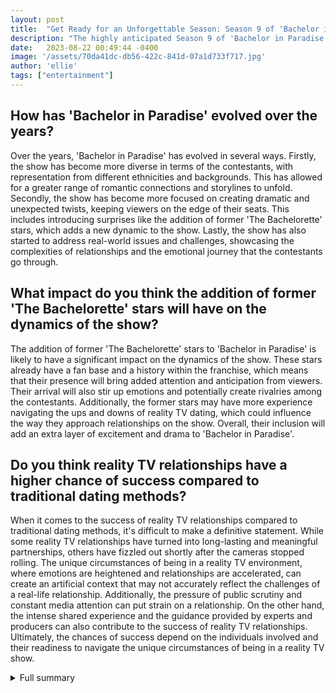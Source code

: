 ```yaml
---
layout: post
title:  "Get Ready for an Unforgettable Season: Season 9 of 'Bachelor in Paradise'"
description: "The highly anticipated Season 9 of 'Bachelor in Paradise' is just around the corner, and fans can't wait to dive into the drama, romance, and unexpected twists that await them in Mexico."
date:   2023-08-22 00:49:44 -0400
image: '/assets/70da41dc-db56-422c-841d-07a1d733f717.jpg'
author: 'ellie'
tags: ["entertainment"]
---
```


## How has 'Bachelor in Paradise' evolved over the years?
Over the years, 'Bachelor in Paradise' has evolved in several ways. Firstly, the show has become more diverse in terms of the contestants, with representation from different ethnicities and backgrounds. This has allowed for a greater range of romantic connections and storylines to unfold. Secondly, the show has become more focused on creating dramatic and unexpected twists, keeping viewers on the edge of their seats. This includes introducing surprises like the addition of former 'The Bachelorette' stars, which adds a new dynamic to the show. Lastly, the show has also started to address real-world issues and challenges, showcasing the complexities of relationships and the emotional journey that the contestants go through.

## What impact do you think the addition of former 'The Bachelorette' stars will have on the dynamics of the show?
The addition of former 'The Bachelorette' stars to 'Bachelor in Paradise' is likely to have a significant impact on the dynamics of the show. These stars already have a fan base and a history within the franchise, which means that their presence will bring added attention and anticipation from viewers. Their arrival will also stir up emotions and potentially create rivalries among the contestants. Additionally, the former stars may have more experience navigating the ups and downs of reality TV dating, which could influence the way they approach relationships on the show. Overall, their inclusion will add an extra layer of excitement and drama to 'Bachelor in Paradise'.

## Do you think reality TV relationships have a higher chance of success compared to traditional dating methods?
When it comes to the success of reality TV relationships compared to traditional dating methods, it's difficult to make a definitive statement. While some reality TV relationships have turned into long-lasting and meaningful partnerships, others have fizzled out shortly after the cameras stopped rolling. The unique circumstances of being in a reality TV environment, where emotions are heightened and relationships are accelerated, can create an artificial context that may not accurately reflect the challenges of a real-life relationship. Additionally, the pressure of public scrutiny and constant media attention can put strain on a relationship. On the other hand, the intense shared experience and the guidance provided by experts and producers can also contribute to the success of reality TV relationships. Ultimately, the chances of success depend on the individuals involved and their readiness to navigate the unique circumstances of being in a reality TV show.


<details>
        <summary>Full summary</summary>
<p>The highly anticipated Season 9 of 'Bachelor in Paradise' is just around the corner, and fans can't wait to dive into the drama, romance, and unexpected twists that await them in Mexico.</p>
<p>The trailer for Season 9 of 'Bachelor in Paradise' has dropped, giving viewers a tantalizing preview of what's in store. From passionate make-out sessions on the sand to twerking, grinding, and body shots, this season promises to be the steamiest one yet.</p>
<p>But it's not just about the physical connections. Former stars from 'The Bachelorette' will be joining the cast, adding even more intrigue and surprises to the mix. And speaking of surprises, Katie Thurston, the fan-favorite from 'The Bachelorette' season 17, will be making an appearance, reuniting with her ex-fiancé, Blake Moynes. Will they rekindle their romance or will sparks fly with someone new?</p>
<p>The trailer also hints at a surprising medical emergency that threatens to derail the romantic escapades. One contestant reveals that they have been constipated for a whopping nine days, adding a humorous twist to the intense emotions.</p>
<p>But it's not all drama and medical emergencies. Love is in the air as a beach wedding is teased, raising the possibility of a fairytale ending for one lucky couple.</p>
<p>These exciting events are further enhanced by the context provided by other sources. According to spoilers and updates, Clayton Echard, a fan-favorite from 'The Bachelor' season 26, will not be appearing on 'Bachelor in Paradise.' However, Rachel Recchia is rumored to be a potential contestant, adding another layer of excitement.</p>
<p>Filming for Season 9 of 'Bachelor in Paradise' began on June 7 in Sayulita, Mexico, creating the perfect backdrop for love, drama, and unexpected connections. Fans can mark their calendars as the premiere date is set for September 28.</p>
<p>As we eagerly await the new season, it's worth noting the success stories that have emerged from 'The Bachelor' and 'The Bachelorette' franchises in the past. While 'Bachelor in Paradise' has seen its fair share of ups and downs, it has produced multiple engagements and sparked real-world relationships. Noah Erb and Abigail Heringer, who met on a previous season of 'Bachelor in Paradise,' even got engaged. However, not all relationships have stood the test of time, and there are several couples who were unable to make it work.</p>
<p>In conclusion, Season 9 of 'Bachelor in Paradise' promises to be a rollercoaster ride of emotions, with plenty of romance, drama, and unexpected twists. From the captivating trailer to the enticing context provided by various sources, fans can't help but be excited for what's to come. So mark your calendars and get ready for a beachside adventure that's sure to leave you wanting more!</p>
</details>